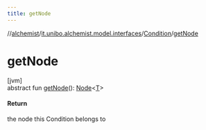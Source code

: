 ```yaml
---
title: getNode
---
```

//[alchemist](../../../index.html)/[it.unibo.alchemist.model.interfaces](../index.html)/[Condition](index.html)/[getNode](get-node.html)



# getNode



[jvm]\
abstract fun [getNode](get-node.html)(): [Node](../-node/index.html)<[T](../../it.unibo.alchemist.core.interfaces/-scheduler/index.html)>



#### Return



the node this Condition belongs to




